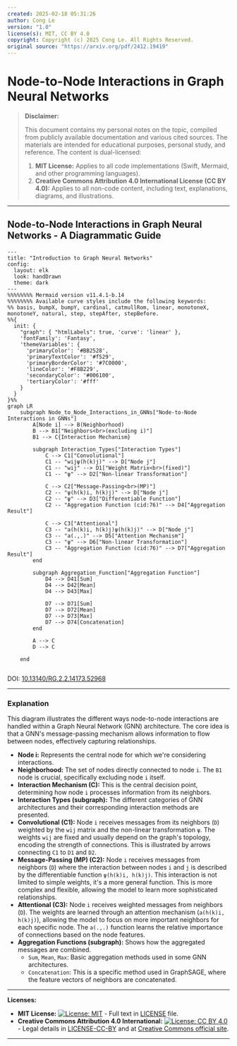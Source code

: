 ```yaml
---
created: 2025-02-18 05:31:26
author: Cong Le
version: "1.0"
license(s): MIT, CC BY 4.0
copyright: Copyright (c) 2025 Cong Le. All Rights Reserved.
original source: "https://arxiv.org/pdf/2412.19419"
---
```




# Node-to-Node Interactions in Graph Neural Networks
> **Disclaimer:**
>
> This document contains my personal notes on the topic,
> compiled from publicly available documentation and various cited sources.
> The materials are intended for educational purposes, personal study, and reference.
> The content is dual-licensed:
> 1. **MIT License:** Applies to all code implementations (Swift, Mermaid, and other programming languages).
> 2. **Creative Commons Attribution 4.0 International License (CC BY 4.0):** Applies to all non-code content, including text, explanations, diagrams, and illustrations.
---


## Node-to-Node Interactions in Graph Neural Networks - A Diagrammatic Guide 



```mermaid
---
title: "Introduction to Graph Neural Networks"
config:
  layout: elk
  look: handDrawn
  theme: dark
---
%%%%%%%% Mermaid version v11.4.1-b.14
%%%%%%%% Available curve styles include the following keywords:
%% basis, bumpX, bumpY, cardinal, catmullRom, linear, monotoneX, monotoneY, natural, step, stepAfter, stepBefore.
%%{
  init: {
    "graph": { "htmlLabels": true, 'curve': 'linear' },
    'fontFamily': 'Fantasy',
    'themeVariables': {
      'primaryColor': '#BB2528',
      'primaryTextColor': '#f529',
      'primaryBorderColor': '#7C0000',
      'lineColor': '#F8B229',
      'secondaryColor': '#006100',
      'tertiaryColor': '#fff'
    }
  }
}%%
graph LR
    subgraph Node_to_Node_Interactions_in_GNNs["Node-to-Node Interactions in GNNs"]
        A[Node i] --> B(Neighborhood)
        B --> B1["Neighbors<br>(excluding i)"]
        B1 --> C{Interaction Mechanism}

        subgraph Interaction_Types["Interaction Types"]
            C --> C1["Convolutional"]
            C1 -- "wijψ(h(k)j)" --> D["Node j"]
            C1 -- "wij" --> D1["Weight Matrix<br>(fixed)"]
            C1 -- "ψ" --> D2["Non-linear Transformation"]
            
            C --> C2["Message-Passing<br>(MP)"]
            C2 -- "ψ(h(k)i, h(k)j)" --> D["Node j"]
            C2 -- "ψ" --> D3["Differentiable Function"]
            C2 -- "Aggregation Function (cid:76)" --> D4["Aggregation Result"]

            C --> C3["Attentional"]
            C3 -- "a(h(k)i, h(k)j)ψ(h(k)j)" --> D["Node j"]
            C3 -- "a(.,.)" --> D5["Attention Mechanism"]
            C3 -- "ψ" --> D6["Non-linear Transformation"]
            C3 -- "Aggregation Function (cid:76)" --> D7["Aggregation Result"]
        end
        
        subgraph Aggregation_Function["Aggregation Function"]
            D4 --> D41[Sum]
            D4 --> D42[Mean]
            D4 --> D43[Max]
            
            D7 --> D71[Sum]
            D7 --> D72[Mean]
            D7 --> D73[Max]
            D7 --> D74[Concatenation]
        end

        A --> C
        D --> C

    end
    
```

DOI: [10.13140/RG.2.2.14173.52968](http://dx.doi.org/10.13140/RG.2.2.14173.52968)


---

### Explanation

This diagram illustrates the different ways node-to-node interactions are handled within a Graph Neural Network (GNN) architecture. The core idea is that a GNN's message-passing mechanism allows information to flow between nodes, effectively capturing relationships.

* **Node i:** Represents the central node for which we're considering interactions.
* **Neighborhood:** The set of nodes directly connected to node `i`.  The `B1` node is crucial, specifically excluding node `i` itself.
* **Interaction Mechanism (C):**  This is the central decision point, determining how node `i` processes information from its neighbors.
* **Interaction Types (subgraph):**  The different categories of GNN architectures and their corresponding interaction methods are presented.
* **Convolutional (C1):**  Node `i` receives messages from its neighbors (`D`) weighted by the `wij` matrix and the non-linear transformation `ψ`. The weights `wij` are fixed and usually depend on the graph's topology, encoding the strength of connections.  This is illustrated by arrows connecting `C1` to `D1` and `D2`.
* **Message-Passing (MP) (C2):**  Node `i` receives messages from neighbors (`D`) where the interaction between nodes `i` and `j` is described by the differentiable function `ψ(h(k)i, h(k)j)`. This interaction is not limited to simple weights, it's a more general function.  This is more complex and flexible, allowing the model to learn more sophisticated relationships.
* **Attentional (C3):**  Node `i` receives weighted messages from neighbors (`D`). The weights are learned through an attention mechanism (`a(h(k)i, h(k)j)`), allowing the model to focus on more important neighbors for each specific node.  The `a(.,.)` function learns the relative importance of connections based on the node features.
* **Aggregation Functions (subgraph):** Shows how the aggregated messages are combined.
    *  `Sum`, `Mean`, `Max`: Basic aggregation methods used in some GNN architectures.
    * `Concatenation`: This is a specific method used in GraphSAGE, where the feature vectors of neighbors are concatenated.




---
**Licenses:**

- **MIT License:**  [![License: MIT](https://img.shields.io/badge/License-MIT-yellow.svg)](LICENSE) - Full text in [LICENSE](LICENSE) file.
- **Creative Commons Attribution 4.0 International:** [![License: CC BY 4.0](https://licensebuttons.net/l/by/4.0/88x31.png)](LICENSE-CC-BY) - Legal details in [LICENSE-CC-BY](LICENSE-CC-BY) and at [Creative Commons official site](http://creativecommons.org/licenses/by/4.0/).

---